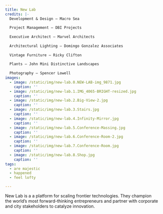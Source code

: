 ```yaml
---
title: New Lab
credits: |-
  Development & Design – Macro Sea  
    
  Project Management – DBI Projects  
    
  Executive Architect – Marvel Architects  
    
  Architectural Lighting – Domingo Gonzalez Associates  
    
  Vintage Furniture – Ricky Clifton  
    
  Plants – John Mini Distinctive Landscapes  
    
  Photography – Spencer Lowell
images:
  - image: /static/img/new-lab.0.NEW-LAB-img_9871.jpg
    caption: ''
  - image: /static/img/new-lab.1.IMG_4065-BRIGHT-resized.jpg
    caption: ''
  - image: /static/img/new-lab.2.Big-View-2.jpg
    caption: ''
  - image: /static/img/new-lab.3.Stairs.jpg
    caption: ''
  - image: /static/img/new-lab.4.Infinity-Mirror.jpg
    caption: ''
  - image: /static/img/new-lab.5.Conference-Massing.jpg
    caption: ''
  - image: /static/img/new-lab.6.Conference-Room-2.jpg
    caption: ''
  - image: /static/img/new-lab.7.Conference-Room.jpg
    caption: ''
  - image: /static/img/new-lab.8.Shop.jpg
    caption: ''
tags:
  - are majestic
  - happened
  - feel lofty

---
```

New Lab is a a platform for scaling frontier technologies. They champion the world’s most forward-thinking entrepreneurs and partner with corporate and city stakeholders to catalyze innovation.

